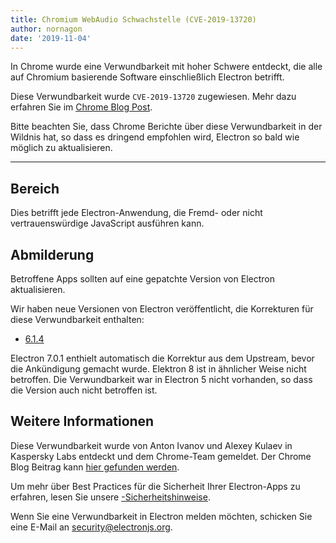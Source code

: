 ```yaml
---
title: Chromium WebAudio Schwachstelle (CVE-2019-13720)
author: nornagon
date: '2019-11-04'
---
```


In Chrome wurde eine Verwundbarkeit mit hoher Schwere entdeckt, die alle auf Chromium basierende Software einschließlich Electron betrifft.

Diese Verwundbarkeit wurde `CVE-2019-13720` zugewiesen.  Mehr dazu erfahren Sie im [Chrome Blog Post](https://chromereleases.googleblog.com/2019/10/stable-channel-update-for-desktop_31.html).

Bitte beachten Sie, dass Chrome Berichte über diese Verwundbarkeit in der Wildnis hat, so dass es dringend empfohlen wird, Electron so bald wie möglich zu aktualisieren.

---

## Bereich

Dies betrifft jede Electron-Anwendung, die Fremd- oder nicht vertrauenswürdige JavaScript ausführen kann.

## Abmilderung

Betroffene Apps sollten auf eine gepatchte Version von Electron aktualisieren.

Wir haben neue Versionen von Electron veröffentlicht, die Korrekturen für diese Verwundbarkeit enthalten:
  * [6.1.4](https://github.com/electron/electron/releases/tag/v6.1.4)

Electron 7.0.1 enthielt automatisch die Korrektur aus dem Upstream, bevor die Ankündigung gemacht wurde. Elektron 8 ist in ähnlicher Weise nicht betroffen. Die Verwundbarkeit war in Electron 5 nicht vorhanden, so dass die Version auch nicht betroffen ist.

## Weitere Informationen

Diese Verwundbarkeit wurde von Anton Ivanov und Alexey Kulaev in Kaspersky Labs entdeckt und dem Chrome-Team gemeldet. Der Chrome Blog Beitrag kann [hier gefunden werden](https://chromereleases.googleblog.com/2019/10/stable-channel-update-for-desktop_31.html).

Um mehr über Best Practices für die Sicherheit Ihrer Electron-Apps zu erfahren, lesen Sie unsere [-Sicherheitshinweise](https://electronjs.org/docs/tutorial/security).

Wenn Sie eine Verwundbarkeit in Electron melden möchten, schicken Sie eine E-Mail an security@electronjs.org.
